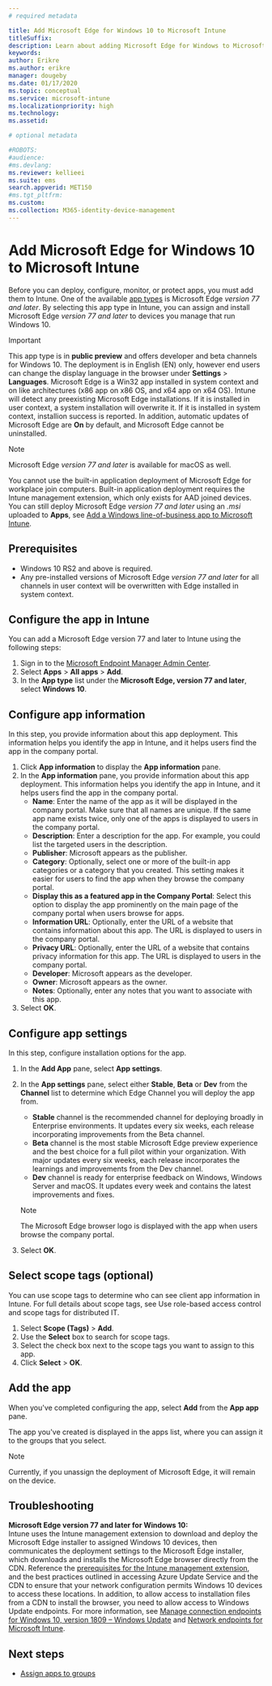 ```yaml
---
# required metadata

title: Add Microsoft Edge for Windows 10 to Microsoft Intune
titleSuffix:
description: Learn about adding Microsoft Edge for Windows to Microsoft Intune.
keywords:
author: Erikre
ms.author: erikre
manager: dougeby
ms.date: 01/17/2020
ms.topic: conceptual
ms.service: microsoft-intune
ms.localizationpriority: high
ms.technology:
ms.assetid: 

# optional metadata

#ROBOTS:
#audience:
#ms.devlang:
ms.reviewer: kellieei
ms.suite: ems
search.appverid: MET150
#ms.tgt_pltfrm:
ms.custom: 
ms.collection: M365-identity-device-management
---
```


# Add Microsoft Edge for Windows 10 to Microsoft Intune

Before you can deploy, configure, monitor, or protect apps, you must add them to Intune. One of the available [app types](~/apps/apps-add.md#app-types-in-microsoft-intune) is Microsoft Edge *version 77 and later*. By selecting this app type in Intune, you can assign and install Microsoft Edge *version 77 and later* to devices you manage that run Windows 10.

> [!IMPORTANT]
> This app type is in **public preview** and offers developer and beta channels for Windows 10. The deployment is in English (EN) only, however end users can change the display language in the browser under **Settings** > **Languages**. Microsoft Edge is a Win32 app installed in system context and on like architectures (x86 app on x86 OS, and x64 app on x64 OS). Intune will detect any preexisting Microsoft Edge installations. If it is installed in user context, a system installation will overwrite it. If it is installed in system context, installion success is reported. In addition, automatic updates of Microsoft Edge are **On** by default, and Microsoft Edge cannot be uninstalled.

> [!NOTE]
> Microsoft Edge *version 77 and later* is available for macOS as well.
> 
> You cannot use the built-in application deployment of Microsoft Edge for workplace join computers. Built-in application deployment requires the Intune management extension, which only exists for AAD joined devices. You can still deploy Microsoft Edge *version 77 and later* using an *.msi* uploaded to **Apps**, see [Add a Windows line-of-business app to Microsoft Intune](~/apps/lob-apps-windows.md).

## Prerequisites
- Windows 10 RS2 and above is required.
- Any pre-installed versions of Microsoft Edge *version 77 and later* for all channels in user context will be overwritten with Edge installed in system context.

## Configure the app in Intune
You can add a Microsoft Edge version 77 and later to Intune using the following steps:

1. Sign in to the [Microsoft Endpoint Manager Admin Center](https://go.microsoft.com/fwlink/?linkid=2109431).
2. Select **Apps** > **All apps** > **Add**.
3. In the **App type** list under the **Microsoft Edge, version 77 and later**, select **Windows 10**.

## Configure app information
In this step, you provide information about this app deployment. This information helps you identify the app in Intune, and it helps users find the app in the company portal.

1. Click **App information** to display the **App information** pane.
2. In the **App information** pane, you provide information about this app deployment. This information helps you identify the app in Intune, and it helps users find the app in the company portal.
    - **Name**: Enter the name of the app as it will be displayed in the company portal. Make sure that all names are unique. If the same app name exists twice, only one of the apps is displayed to users in the company portal.
    - **Description**: Enter a description for the app. For example, you could list the targeted users in the description.
    - **Publisher**: Microsoft appears as the publisher.
    - **Category**: Optionally, select one or more of the built-in app categories or a category that you created. This setting makes it easier for users to find the app when they browse the company portal.
    - **Display this as a featured app in the Company Portal**: Select this option to display the app prominently on the main page of the company portal when users browse for apps.
    - **Information URL**: Optionally, enter the URL of a website that contains information about this app. The URL is displayed to users in the company portal.
    - **Privacy URL**: Optionally, enter the URL of a website that contains privacy information for this app. The URL is displayed to users in the company portal.
    - **Developer**: Microsoft appears as the developer.
    - **Owner**: Microsoft appears as the owner.
    - **Notes**: Optionally, enter any notes that you want to associate with this app.
3. Select **OK**.

## Configure app settings
In this step, configure installation options for the app.

1. In the **Add App** pane, select **App settings**.
2. In the **App settings** pane, select either **Stable**, **Beta** or **Dev** from the **Channel** list to determine which Edge Channel you will deploy the app from.
    - **Stable** channel is the recommended channel for deploying broadly in Enterprise environments. It updates every six weeks, each release incorporating improvements from the Beta channel.
    - **Beta** channel is the most stable Microsoft Edge preview experience and the best choice for a full pilot within your organization. With major updates every six weeks, each release incorporates the learnings and improvements from the Dev channel.
    - **Dev** channel is ready for enterprise feedback on Windows, Windows Server and macOS. It updates every week and contains the latest improvements and fixes.

    > [!NOTE]
    > The Microsoft Edge browser logo is displayed with the app when users browse the company portal.

3.	Select **OK**.

## Select scope tags (optional)
You can use scope tags to determine who can see client app information in Intune. For full details about scope tags, see Use role-based access control and scope tags for distributed IT.
1.	Select **Scope (Tags)** > **Add**.
2.	Use the **Select** box to search for scope tags.
3.	Select the check box next to the scope tags you want to assign to this app.
4.	Click **Select** > **OK**.

## Add the app
When you've completed configuring the app, select **Add** from the **App app** pane. 

The app you've created is displayed in the apps list, where you can assign it to the groups that you select. 

> [!NOTE]
> Currently, if you unassign the deployment of Microsoft Edge, it will remain on the device.

## Troubleshooting
**Microsoft Edge version 77 and later for Windows 10:**<br>
Intune uses the Intune management extension to download and deploy the Microsoft Edge installer to assigned Windows 10 devices, then communicates the deployment settings to the Microsoft Edge installer, which downloads and installs the Microsoft Edge browser directly from the CDN. Reference the [prerequisites for the Intune management extension](~/apps/intune-management-extension.md#prerequisites), and the best practices outlined in accessing Azure Update Service and the CDN to ensure that your network configuration permits Windows 10 devices to access these locations. In addition, to allow access to installation files from a CDN to install the browser, you need to allow access to Windows Update endpoints. For more information, see [Manage connection endpoints for Windows 10, version 1809 – Windows Update](https://docs.microsoft.com/windows/privacy/manage-windows-1809-endpoints#windows-update) and [Network endpoints for Microsoft Intune](~/fundamentals/intune-endpoints.md).

## Next steps
- [Assign apps to groups](~/apps/apps-deploy.md)
